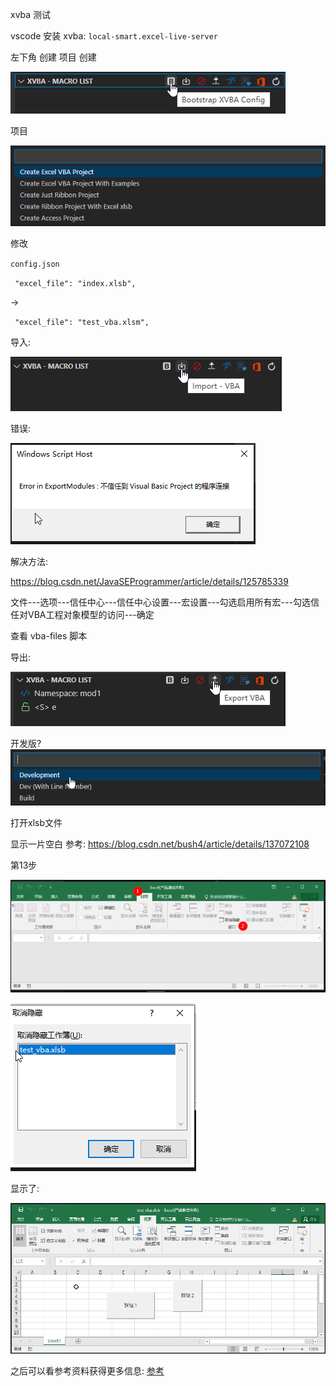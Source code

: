 xvba 测试

vscode 安装 xvba: `local-smart.excel-live-server`

左下角 创建 项目 
创建

![](imgs/1.png)


项目

![](imgs/2.png)

修改

`config.json`


` "excel_file": "index.xlsb",`

->

` "excel_file": "test_vba.xlsm",`

导入:

![](imgs/3.png)

错误:

![](imgs/4.png)

解决方法:

https://blog.csdn.net/JavaSEProgrammer/article/details/125785339

文件---选项---信任中心---信任中心设置---宏设置---勾选启用所有宏---勾选信任对VBA工程对象模型的访问---确定

查看 vba-files 脚本


导出:

![](imgs/5.png)

开发版?
![](imgs/6.png)

打开xlsb文件

显示一片空白 参考:
https://blog.csdn.net/bush4/article/details/137072108

第13步

![](imgs/7.png)

![](imgs/8.png)

显示了:

![](imgs/9.png)

之后可以看参考资料获得更多信息: [参考](Ref.md)